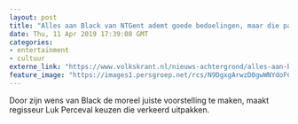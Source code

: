 ```yaml
---
layout: post
title: "Alles aan Black van NTGent ademt goede bedoelingen, maar die pakken veelal verkeerd uit ★★☆☆☆"
date: Thu, 11 Apr 2019 17:39:08 GMT
categories: 
- entertainment 
- cultuur 
externe_link: "https://www.volkskrant.nl/nieuws-achtergrond/alles-aan-black-van-ntgent-ademt-goede-bedoelingen-maar-die-pakken-veelal-verkeerd-uit~b8ac83cd/"
feature_image: "https://images1.persgroep.net/rcs/N9DgxgArwzD0gwWNYdoFCsr_dfc/diocontent/145298195/_focus/0.5/0.5/_fill/320/320?appId=93a17a8fd81db0de025c8abd1cca1279&quality=0.85"
---
```


Door zijn wens van Black de moreel juiste voorstelling te maken, maakt regisseur Luk Perceval keuzen die verkeerd uitpakken.
